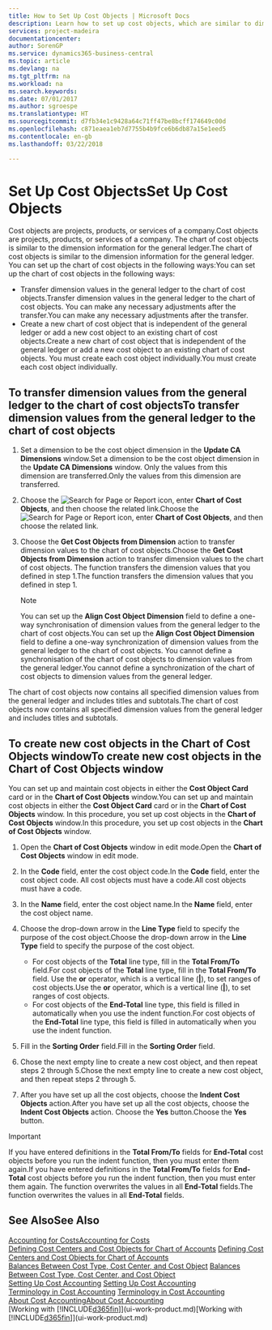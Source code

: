 ```yaml
---
title: How to Set Up Cost Objects | Microsoft Docs
description: Learn how to set up cost objects, which are similar to dimensions for the general ledger.
services: project-madeira
documentationcenter: 
author: SorenGP
ms.service: dynamics365-business-central
ms.topic: article
ms.devlang: na
ms.tgt_pltfrm: na
ms.workload: na
ms.search.keywords: 
ms.date: 07/01/2017
ms.author: sgroespe
ms.translationtype: HT
ms.sourcegitcommit: d7fb34e1c9428a64c71ff47be8bcff174649c00d
ms.openlocfilehash: c871eaea1eb7d7755b4b9fce6b6db87a15e1eed5
ms.contentlocale: en-gb
ms.lasthandoff: 03/22/2018

---
```

# <a name="set-up-cost-objects"></a><span data-ttu-id="c6150-103">Set Up Cost Objects</span><span class="sxs-lookup"><span data-stu-id="c6150-103">Set Up Cost Objects</span></span>
<span data-ttu-id="c6150-104">Cost objects are projects, products, or services of a company.</span><span class="sxs-lookup"><span data-stu-id="c6150-104">Cost objects are projects, products, or services of a company.</span></span> <span data-ttu-id="c6150-105">The chart of cost objects is similar to the dimension information for the general ledger.</span><span class="sxs-lookup"><span data-stu-id="c6150-105">The chart of cost objects is similar to the dimension information for the general ledger.</span></span> <span data-ttu-id="c6150-106">You can set up the chart of cost objects in the following ways:</span><span class="sxs-lookup"><span data-stu-id="c6150-106">You can set up the chart of cost objects in the following ways:</span></span>  

* <span data-ttu-id="c6150-107">Transfer dimension values in the general ledger to the chart of cost objects.</span><span class="sxs-lookup"><span data-stu-id="c6150-107">Transfer dimension values in the general ledger to the chart of cost objects.</span></span> <span data-ttu-id="c6150-108">You can make any necessary adjustments after the transfer.</span><span class="sxs-lookup"><span data-stu-id="c6150-108">You can make any necessary adjustments after the transfer.</span></span>  
* <span data-ttu-id="c6150-109">Create a new chart of cost object that is independent of the general ledger or add a new cost object to an existing chart of cost objects.</span><span class="sxs-lookup"><span data-stu-id="c6150-109">Create a new chart of cost object that is independent of the general ledger or add a new cost object to an existing chart of cost objects.</span></span> <span data-ttu-id="c6150-110">You must create each cost object individually.</span><span class="sxs-lookup"><span data-stu-id="c6150-110">You must create each cost object individually.</span></span>  

## <a name="to-transfer-dimension-values-from-the-general-ledger-to-the-chart-of-cost-objects"></a><span data-ttu-id="c6150-111">To transfer dimension values from the general ledger to the chart of cost objects</span><span class="sxs-lookup"><span data-stu-id="c6150-111">To transfer dimension values from the general ledger to the chart of cost objects</span></span>  
1.  <span data-ttu-id="c6150-112">Set a dimension to be the cost object dimension in the **Update CA Dimensions** window.</span><span class="sxs-lookup"><span data-stu-id="c6150-112">Set a dimension to be the cost object dimension in the **Update CA Dimensions** window.</span></span> <span data-ttu-id="c6150-113">Only the values from this dimension are transferred.</span><span class="sxs-lookup"><span data-stu-id="c6150-113">Only the values from this dimension are transferred.</span></span>  
2.  <span data-ttu-id="c6150-114">Choose the ![Search for Page or Report](media/ui-search/search_small.png "Search for Page or Report icon") icon, enter **Chart of Cost Objects**, and then choose the related link.</span><span class="sxs-lookup"><span data-stu-id="c6150-114">Choose the ![Search for Page or Report](media/ui-search/search_small.png "Search for Page or Report icon") icon, enter **Chart of Cost Objects**, and then choose the related link.</span></span>  
3.  <span data-ttu-id="c6150-115">Choose the **Get Cost Objects from Dimension** action to transfer dimension values to the chart of cost objects.</span><span class="sxs-lookup"><span data-stu-id="c6150-115">Choose the **Get Cost Objects from Dimension** action to transfer dimension values to the chart of cost objects.</span></span> <span data-ttu-id="c6150-116">The function transfers the dimension values that you defined in step 1.</span><span class="sxs-lookup"><span data-stu-id="c6150-116">The function transfers the dimension values that you defined in step 1.</span></span>  

    > [!NOTE]  
    >  <span data-ttu-id="c6150-117">You can set up the **Align Cost Object Dimension**  field to define a one-way synchronisation of dimension values from the general ledger to the chart of cost objects.</span><span class="sxs-lookup"><span data-stu-id="c6150-117">You can set up the **Align Cost Object Dimension**  field to define a one-way synchronization of dimension values from the general ledger to the chart of cost objects.</span></span> <span data-ttu-id="c6150-118">You cannot define a synchronisation of the chart of cost objects to dimension values from the general ledger.</span><span class="sxs-lookup"><span data-stu-id="c6150-118">You cannot define a synchronization of the chart of cost objects to dimension values from the general ledger.</span></span>  

<span data-ttu-id="c6150-119">The chart of cost objects now contains all specified dimension values from the general ledger and includes titles and subtotals.</span><span class="sxs-lookup"><span data-stu-id="c6150-119">The chart of cost objects now contains all specified dimension values from the general ledger and includes titles and subtotals.</span></span>  

## <a name="to-create-new-cost-objects-in-the-chart-of-cost-objects-window"></a><span data-ttu-id="c6150-120">To create new cost objects in the Chart of Cost Objects window</span><span class="sxs-lookup"><span data-stu-id="c6150-120">To create new cost objects in the Chart of Cost Objects window</span></span>  
<span data-ttu-id="c6150-121">You can set up and maintain cost objects in either the **Cost Object Card** card or in the **Chart of Cost Objects** window.</span><span class="sxs-lookup"><span data-stu-id="c6150-121">You can set up and maintain cost objects in either the **Cost Object Card** card or in the **Chart of Cost Objects** window.</span></span> <span data-ttu-id="c6150-122">In this procedure, you set up cost objects in the **Chart of Cost Objects** window.</span><span class="sxs-lookup"><span data-stu-id="c6150-122">In this procedure, you set up cost objects in the **Chart of Cost Objects** window.</span></span>  

1.  <span data-ttu-id="c6150-123">Open the **Chart of Cost Objects** window in edit mode.</span><span class="sxs-lookup"><span data-stu-id="c6150-123">Open the **Chart of Cost Objects** window in edit mode.</span></span>  
2.  <span data-ttu-id="c6150-124">In the **Code** field, enter the cost object code.</span><span class="sxs-lookup"><span data-stu-id="c6150-124">In the **Code** field, enter the cost object code.</span></span> <span data-ttu-id="c6150-125">All cost objects must have a code.</span><span class="sxs-lookup"><span data-stu-id="c6150-125">All cost objects must have a code.</span></span>  
3.  <span data-ttu-id="c6150-126">In the **Name** field, enter the cost object name.</span><span class="sxs-lookup"><span data-stu-id="c6150-126">In the **Name** field, enter the cost object name.</span></span>  
4.  <span data-ttu-id="c6150-127">Choose the drop-down arrow in the **Line Type** field to specify the purpose of the cost object.</span><span class="sxs-lookup"><span data-stu-id="c6150-127">Choose the drop-down arrow in the **Line Type** field to specify the purpose of the cost object.</span></span>  

    * <span data-ttu-id="c6150-128">For cost objects of the **Total** line type, fill in the **Total From/To** field.</span><span class="sxs-lookup"><span data-stu-id="c6150-128">For cost objects of the **Total** line type, fill in the **Total From/To** field.</span></span> <span data-ttu-id="c6150-129">Use the **or** operator, which is a vertical line (**&#124;**), to set ranges of cost objects.</span><span class="sxs-lookup"><span data-stu-id="c6150-129">Use the **or** operator, which is a vertical line (**&#124;**), to set ranges of cost objects.</span></span>  
    * <span data-ttu-id="c6150-130">For cost objects of the **End-Total** line type, this field is filled in automatically when you use  the indent function.</span><span class="sxs-lookup"><span data-stu-id="c6150-130">For cost objects of the **End-Total** line type, this field is filled in automatically when you use  the indent function.</span></span>  
5.  <span data-ttu-id="c6150-131">Fill in the **Sorting Order** field.</span><span class="sxs-lookup"><span data-stu-id="c6150-131">Fill in the **Sorting Order** field.</span></span>  
6.  <span data-ttu-id="c6150-132">Chose the next empty line to create a new cost object, and then repeat steps 2 through 5.</span><span class="sxs-lookup"><span data-stu-id="c6150-132">Chose the next empty line to create a new cost object, and then repeat steps 2 through 5.</span></span>  
7.  <span data-ttu-id="c6150-133">After you have set up all the cost objects, choose the **Indent Cost Objects** action.</span><span class="sxs-lookup"><span data-stu-id="c6150-133">After you have set up all the cost objects, choose the **Indent Cost Objects** action.</span></span> <span data-ttu-id="c6150-134">Choose the **Yes** button.</span><span class="sxs-lookup"><span data-stu-id="c6150-134">Choose the **Yes** button.</span></span>  

> [!IMPORTANT]  
>  <span data-ttu-id="c6150-135">If you have entered definitions in the **Total From/To** fields for **End-Total** cost objects before you run the indent function, then you must enter them again.</span><span class="sxs-lookup"><span data-stu-id="c6150-135">If you have entered definitions in the **Total From/To** fields for **End-Total** cost objects before you run the indent function, then you must enter them again.</span></span> <span data-ttu-id="c6150-136">The function overwrites the values in all **End-Total** fields.</span><span class="sxs-lookup"><span data-stu-id="c6150-136">The function overwrites the values in all **End-Total** fields.</span></span>  

## <a name="see-also"></a><span data-ttu-id="c6150-137">See Also</span><span class="sxs-lookup"><span data-stu-id="c6150-137">See Also</span></span>  
[<span data-ttu-id="c6150-138">Accounting for Costs</span><span class="sxs-lookup"><span data-stu-id="c6150-138">Accounting for Costs</span></span>](finance-manage-cost-accounting.md)  
<span data-ttu-id="c6150-139">[Defining Cost Centers and Cost Objects for Chart of Accounts](finance-defining-cost-centers-and-cost-objects-for-chart-of-accounts.md) </span><span class="sxs-lookup"><span data-stu-id="c6150-139">[Defining Cost Centers and Cost Objects for Chart of Accounts](finance-defining-cost-centers-and-cost-objects-for-chart-of-accounts.md) </span></span>  
<span data-ttu-id="c6150-140">[Balances Between Cost Type, Cost Center, and Cost Object](finance-balances-between-cost-type-cost-center-and-cost-object.md) </span><span class="sxs-lookup"><span data-stu-id="c6150-140">[Balances Between Cost Type, Cost Center, and Cost Object](finance-balances-between-cost-type-cost-center-and-cost-object.md) </span></span>  
<span data-ttu-id="c6150-141">[Setting Up Cost Accounting](finance-set-up-cost-accounting.md) </span><span class="sxs-lookup"><span data-stu-id="c6150-141">[Setting Up Cost Accounting](finance-set-up-cost-accounting.md) </span></span>  
<span data-ttu-id="c6150-142">[Terminology in Cost Accounting](finance-terminology-in-cost-accounting.md) </span><span class="sxs-lookup"><span data-stu-id="c6150-142">[Terminology in Cost Accounting](finance-terminology-in-cost-accounting.md) </span></span>  
[<span data-ttu-id="c6150-143">About Cost Accounting</span><span class="sxs-lookup"><span data-stu-id="c6150-143">About Cost Accounting</span></span>](finance-about-cost-accounting.md)  
<span data-ttu-id="c6150-144">[Working with [!INCLUDE[d365fin](includes/d365fin_md.md)]](ui-work-product.md)</span><span class="sxs-lookup"><span data-stu-id="c6150-144">[Working with [!INCLUDE[d365fin](includes/d365fin_md.md)]](ui-work-product.md)</span></span>

